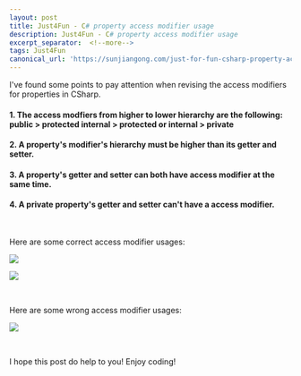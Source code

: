 ```yaml
---
layout: post
title: Just4Fun - C# property access modifier usage
description: Just4Fun - C# property access modifier usage
excerpt_separator:  <!--more-->
tags: Just4Fun
canonical_url: 'https://sunjiangong.com/just-for-fun-csharp-property-access-modifier-usage/'
---
```



I've found some points to pay attention when revising the access modifiers for properties in CSharp.

#### 1. The access modfiers from higher to lower hierarchy are the following: public > protected internal > protected or internal > private

#### 2. A property's modifier's hierarchy must be higher than its getter and setter.

#### 3. A property's getter and setter can both have access modifier at the same time.

#### 4. A private property's getter and setter can't have a access modifier.


<!--more-->

<br />

Here are some correct access modifier usages:

![](./../../../assets/images/CsharpAccessModifier/01.png)


![](./../../../assets/images/CsharpAccessModifier/02.png)

<br />

Here are some wrong access modifier usages:

![](./../../../assets/images/CsharpAccessModifier/03.png)

<br />

I hope this post do help to you! Enjoy coding!

